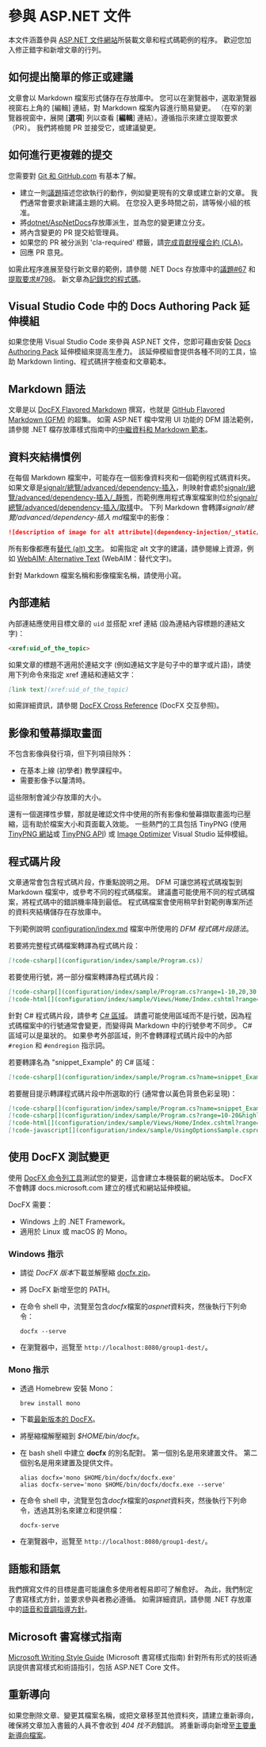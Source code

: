 # <a name="contribute-to-the-aspnet-documentation"></a>參與 ASP.NET 文件

本文件涵蓋參與 [ASP.NET 文件網站](https://docs.microsoft.com/aspnet/)所裝載文章和程式碼範例的程序。 歡迎您加入修正錯字和新增文章的行列。

## <a name="how-to-make-a-simple-correction-or-suggestion"></a>如何提出簡單的修正或建議

文章會以 Markdown 檔案形式儲存在存放庫中。 您可以在瀏覽器中，選取瀏覽器視窗右上角的 [編輯] 連結，對 Markdown 檔案內容進行簡易變更。 （在窄的瀏覽器視窗中，展開 [**選項**] 列以查看 [**編輯**] 連結）。遵循指示來建立提取要求（PR）。 我們將檢閱 PR 並接受它，或建議變更。

## <a name="how-to-make-a-more-complex-submission"></a>如何進行更複雜的提交

您需要對 [Git 和 GitHub.com](https://guides.github.com/activities/hello-world/) 有基本了解。

* 建立一則[議題](https://github.com/dotnet/AspNetDocs/issues/new)描述您欲執行的動作，例如變更現有的文章或建立新的文章。 我們通常會要求新建議主題的大綱。 在您投入更多時間之前，請等候小組的核准。
* 將[dotnet/AspNetDocs](https://github.com/dotnet/AspNetDocs/)存放庫派生，並為您的變更建立分支。
* 將內含變更的 PR 提交給管理員。
* 如果您的 PR 被分派到 'cla-required' 標籤，請[完成貢獻授權合約 (CLA)](https://cla.dotnetfoundation.org/)。
* 回應 PR 意見。

如需此程序進展至發行新文章的範例，請參閱 .NET Docs 存放庫中的[議題&num;67](https://github.com/dotnet/docs/issues/67) 和[提取要求&num;798](https://github.com/dotnet/docs/pull/798)。 新文章為[記錄您的程式碼](https://docs.microsoft.com/dotnet/articles/csharp/codedoc)。

## <a name="docs-authoring-pack-extension-in-visual-studio-code"></a>Visual Studio Code 中的 Docs Authoring Pack 延伸模組

如果您使用 Visual Studio Code 來參與 ASP.NET 文件，您即可藉由安裝 [Docs Authoring Pack](https://marketplace.visualstudio.com/items?itemName=docsmsft.docs-authoring-pack) 延伸模組來提高生產力。 該延伸模組會提供各種不同的工具，協助 Markdown linting、程式碼拼字檢查和文章範本。

## <a name="markdown-syntax"></a>Markdown 語法

文章是以 [DocFX Flavored Markdown](https://dotnet.github.io/docfx/spec/docfx_flavored_markdown.html) 撰寫，也就是 [GitHub Flavored Markdown (GFM)](https://guides.github.com/features/mastering-markdown/) 的超集。 如需 ASP.NET 檔中常用 UI 功能的 DFM 語法範例，請參閱 .NET 檔存放庫樣式指南中的[中繼資料和 Markdown 範本](https://github.com/dotnet/docs/blob/master/styleguide/template.md)。

## <a name="folder-structure-conventions"></a>資料夾結構慣例

在每個 Markdown 檔案中，可能存在一個影像資料夾和一個範例程式碼資料夾。 如果文章是[signalr/總覽/advanced/dependency-插入](https://github.com/dotnet/AspNetDocs/blob/master/aspnet/signalr/overview/advanced/dependency-injection.md)，則映射會處於[signalr/總覽/advanced/dependency-插入/\_靜態](https://github.com/dotnet/AspNetDocs/tree/master/aspnet/signalr/overview/advanced/dependency-injection/_static)，而範例應用程式專案檔案則位於[signalr/總覽/advanced/dependency-插入/取樣](https://github.com/dotnet/AspNetDocs/tree/master/aspnet/signalr/overview/advanced/dependency-injection/samples)中。 下列 Markdown 會轉譯*signalr/總覽/advanced/dependency-插入 md*檔案中的影像：

```md
![description of image for alt attribute](dependency-injection/_static/image1.png)
```

所有影像都應有[替代 (alt) 文字](https://wikipedia.org/wiki/Alt_attribute)。 如需指定 alt 文字的建議，請參閱線上資源，例如 [WebAIM: Alternative Text](https://webaim.org/techniques/alttext/) (WebAIM：替代文字)。

針對 Markdown 檔案名稱和影像檔案名稱，請使用小寫。

## <a name="internal-links"></a>內部連結

內部連結應使用目標文章的 `uid` 並搭配 xref 連結 (設為連結內容標題的連結文字)：

```md
<xref:uid_of_the_topic>
```

如果文章的標題不適用於連結文字 (例如連結文字是句子中的單字或片語)，請使用下列命令來指定 xref 連結和連結文字：

```md
[link text](xref:uid_of_the_topic)
```

如需詳細資訊，請參閱 [DocFX Cross Reference](https://dotnet.github.io/docfx/spec/docfx_flavored_markdown.html#cross-reference) (DocFX 交互參照)。

## <a name="images-and-screenshots"></a>影像和螢幕擷取畫面

不包含影像與發行項，但下列項目除外：

* 在基本上線 (初學者) 教學課程中。
* 需要影像予以釐清時。

這些限制會減少存放庫的大小。

還有一個選擇性步驟，那就是確認文件中使用的所有影像和螢幕擷取畫面均已壓縮，這有助於檔案大小和頁面載入效能。 一些熱門的工具包括 TinyPNG (使用 [TinyPNG 網站](https://tinypng.com/)或 [TinyPNG API](https://tinypng.com/developers)) 或 [Image Optimizer](https://marketplace.visualstudio.com/items?itemName=MadsKristensen.ImageOptimizer) Visual Studio 延伸模組。

## <a name="code-snippets"></a>程式碼片段

文章通常會包含程式碼片段，作重點說明之用。 DFM 可讓您將程式碼複製到 Markdown 檔案中，或參考不同的程式碼檔案。 建議盡可能使用不同的程式碼檔案，將程式碼中的錯誤機率降到最低。 程式碼檔案會使用稍早針對範例專案所述的資料夾結構儲存在存放庫中。

下列範例說明 [configuration/index.md](https://dotnet.github.io/docfx/spec/docfx_flavored_markdown.html#code-snippet) 檔案中所使用的 *DFM 程式碼片段語法*。

若要將完整程式碼檔案轉譯為程式碼片段：

```md
[!code-csharp[](configuration/index/sample/Program.cs)]
```

若要使用行號，將一部分檔案轉譯為程式碼片段：

```md
[!code-csharp[](configuration/index/sample/Program.cs?range=1-10,20,30,40-50]
[!code-html[](configuration/index/sample/Views/Home/Index.cshtml?range=1-10,20,30,40-50]
```

針對 C# 程式碼片段，請參考 [C# 區域](https://docs.microsoft.com/dotnet/csharp/language-reference/preprocessor-directives/preprocessor-region)。 請盡可能使用區域而不是行號，因為程式碼檔案中的行號通常會變更，而變得與 Markdown 中的行號參考不同步。 C# 區域可以是巢狀的。 如果參考外部區域，則不會轉譯程式碼片段中的內部 `#region` 和 `#endregion` 指示詞。

若要轉譯名為 "snippet_Example" 的 C# 區域：

```md
[!code-csharp[](configuration/index/sample/Program.cs?name=snippet_Example)]
```

若要醒目提示轉譯程式碼片段中所選取的行 (通常會以黃色背景色彩呈現)：

```md
[!code-csharp[](configuration/index/sample/Program.cs?name=snippet_Example&highlight=1-3,10,20-25)]
[!code-csharp[](configuration/index/sample/Program.cs?range=10-20&highlight=1-3]
[!code-html[](configuration/index/sample/Views/Home/Index.cshtml?range=10-20&highlight=1-3]
[!code-javascript[](configuration/index/sample/UsingOptionsSample.csproj?range=10-20&highlight=1-3]
```

## <a name="test-changes-with-docfx"></a>使用 DocFX 測試變更

使用 [DocFX 命令列工具](https://dotnet.github.io/docfx/tutorial/docfx_getting_started.html#2-use-docfx-as-a-command-line-tool)測試您的變更，這會建立本機裝載的網站版本。 DocFX 不會轉譯 docs.microsoft.com 建立的樣式和網站延伸模組。

DocFX 需要：

* Windows 上的 .NET Framework。
* 適用於 Linux 或 macOS 的 Mono。

### <a name="windows-instructions"></a>Windows 指示

* 請從 *DocFX 版本*下載並解壓縮 [docfx.zip](https://github.com/dotnet/docfx/releases)。
* 將 DocFX 新增至您的 PATH。
* 在命令 shell 中，流覽至包含*docfx*檔案的*aspnet*資料夾，然後執行下列命令：

  ```console
  docfx --serve
  ```

* 在瀏覽器中，巡覽至 `http://localhost:8080/group1-dest/`。

### <a name="mono-instructions"></a>Mono 指示

* 透過 Homebrew 安裝 Mono：

  ```console
  brew install mono
  ```

* 下載[最新版本的 DocFX](https://github.com/dotnet/docfx/releases)。
* 將壓縮檔解壓縮到 *$HOME/bin/docfx*。
* 在 bash shell 中建立 **docfx** 的別名配對。 第一個別名是用來建置文件。 第二個別名是用來建置及提供文件。

  ```console
  alias docfx='mono $HOME/bin/docfx/docfx.exe'
  alias docfx-serve='mono $HOME/bin/docfx/docfx.exe --serve'
  ```

* 在命令 shell 中，流覽至包含*docfx*檔案的*aspnet*資料夾，然後執行下列命令，透過其別名來建立和提供檔：

  ```console
  docfx-serve
  ```

* 在瀏覽器中，巡覽至 `http://localhost:8080/group1-dest/`。

## <a name="voice-and-tone"></a>語態和語氣

我們撰寫文件的目標是盡可能讓愈多使用者輕易即可了解愈好。 為此，我們制定了書寫樣式方針，並要求參與者務必遵循。 如需詳細資訊，請參閱 .NET 存放庫中的[語音和音調指導方針](https://github.com/dotnet/docs/blob/master/styleguide/voice-tone.md)。

## <a name="microsoft-writing-style-guide"></a>Microsoft 書寫樣式指南

[Microsoft Writing Style Guide](https://docs.microsoft.com/style-guide/welcome/) (Microsoft 書寫樣式指南) 針對所有形式的技術通訊提供書寫樣式和術語指引，包括 ASP.NET Core 文件。

## <a name="redirects"></a>重新導向

如果您刪除文章、變更其檔案名稱，或把文章移至其他資料夾，請建立重新導向，確保將文章加入書籤的人員不會收到 *404 找不到*錯誤。 將重新導向新增至[主要重新導向檔案](https://github.com/dotnet/AspNetDocs/blob/master/.openpublishing.redirection.json)。
